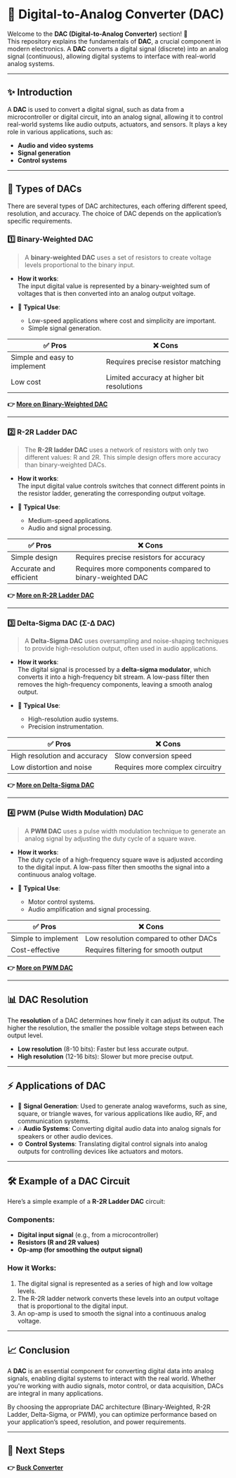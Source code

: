 # 🔄 Digital-to-Analog Converter (DAC)

Welcome to the **DAC (Digital-to-Analog Converter)** section! 🎉  
This repository explains the fundamentals of **DAC**, a crucial component in modern electronics. A **DAC** converts a digital signal (discrete) into an analog signal (continuous), allowing digital systems to interface with real-world analog systems.

---

## ✨ Introduction

A **DAC** is used to convert a digital signal, such as data from a microcontroller or digital circuit, into an analog signal, allowing it to control real-world systems like audio outputs, actuators, and sensors. It plays a key role in various applications, such as:

- **Audio and video systems**
- **Signal generation**
- **Control systems**

---

## 🔹 Types of DACs

There are several types of DAC architectures, each offering different speed, resolution, and accuracy. The choice of DAC depends on the application’s specific requirements.

### 1️⃣ **Binary-Weighted DAC**

> A **binary-weighted DAC** uses a set of resistors to create voltage levels proportional to the binary input.

- **How it works**:  
  The input digital value is represented by a binary-weighted sum of voltages that is then converted into an analog output voltage.

- 🧭 **Typical Use**:
  - Low-speed applications where cost and simplicity are important.
  - Simple signal generation.

| ✅ Pros                         | ❌ Cons                           |
|---------------------------------|-----------------------------------|
| Simple and easy to implement    | Requires precise resistor matching |
| Low cost                        | Limited accuracy at higher bit resolutions |

**👉 [More on Binary-Weighted DAC](https://www.electronics-tutorials.ws/blog/digital-to-analog-converter-dac/)**

---

### 2️⃣ **R-2R Ladder DAC**

> The **R-2R ladder DAC** uses a network of resistors with only two different values: R and 2R. This simple design offers more accuracy than binary-weighted DACs.

- **How it works**:  
  The input digital value controls switches that connect different points in the resistor ladder, generating the corresponding output voltage.

- 🧭 **Typical Use**:
  - Medium-speed applications.
  - Audio and signal processing.

| ✅ Pros                         | ❌ Cons                           |
|---------------------------------|-----------------------------------|
| Simple design                   | Requires precise resistors for accuracy |
| Accurate and efficient          | Requires more components compared to binary-weighted DAC |

**👉 [More on R-2R Ladder DAC](https://www.analog.com/en/analog-dialogue/articles/the-r-2r-ladder-dac.html)**

---

### 3️⃣ **Delta-Sigma DAC (Σ-Δ DAC)**

> A **Delta-Sigma DAC** uses oversampling and noise-shaping techniques to provide high-resolution output, often used in audio applications.

- **How it works**:  
  The digital signal is processed by a **delta-sigma modulator**, which converts it into a high-frequency bit stream. A low-pass filter then removes the high-frequency components, leaving a smooth analog output.

- 🧭 **Typical Use**:
  - High-resolution audio systems.
  - Precision instrumentation.

| ✅ Pros                         | ❌ Cons                           |
|---------------------------------|-----------------------------------|
| High resolution and accuracy    | Slow conversion speed             |
| Low distortion and noise        | Requires more complex circuitry   |

**👉 [More on Delta-Sigma DAC](https://www.tescaglobal.com/delta-sigma-dac-overview/)**

---

### 4️⃣ **PWM (Pulse Width Modulation) DAC**

> A **PWM DAC** uses a pulse width modulation technique to generate an analog signal by adjusting the duty cycle of a square wave.

- **How it works**:  
  The duty cycle of a high-frequency square wave is adjusted according to the digital input. A low-pass filter then smooths the signal into a continuous analog voltage.

- 🧭 **Typical Use**:
  - Motor control systems.
  - Audio amplification and signal processing.

| ✅ Pros                         | ❌ Cons                           |
|---------------------------------|-----------------------------------|
| Simple to implement             | Low resolution compared to other DACs |
| Cost-effective                  | Requires filtering for smooth output |

**👉 [More on PWM DAC](https://www.electronics-tutorials.ws/system/pwm.html)**

---

## 📊 DAC Resolution

The **resolution** of a DAC determines how finely it can adjust its output. The higher the resolution, the smaller the possible voltage steps between each output level.

- **Low resolution** (8-10 bits): Faster but less accurate output.
- **High resolution** (12-16 bits): Slower but more precise output.

---

## ⚡ Applications of DAC

- 📡 **Signal Generation**: Used to generate analog waveforms, such as sine, square, or triangle waves, for various applications like audio, RF, and communication systems.
- 🎶 **Audio Systems**: Converting digital audio data into analog signals for speakers or other audio devices.
- ⚙️ **Control Systems**: Translating digital control signals into analog outputs for controlling devices like actuators and motors.

---

## 🛠️ Example of a DAC Circuit

Here’s a simple example of a **R-2R Ladder DAC** circuit:

### Components:

- **Digital input signal** (e.g., from a microcontroller)
- **Resistors (R and 2R values)**
- **Op-amp (for smoothing the output signal)**

### How it Works:

1. The digital signal is represented as a series of high and low voltage levels.
2. The R-2R ladder network converts these levels into an output voltage that is proportional to the digital input.
3. An op-amp is used to smooth the signal into a continuous analog voltage.

---

## 📈 Conclusion

A **DAC** is an essential component for converting digital data into analog signals, enabling digital systems to interact with the real world. Whether you're working with audio signals, motor control, or data acquisition, DACs are integral in many applications.

By choosing the appropriate DAC architecture (Binary-Weighted, R-2R Ladder, Delta-Sigma, or PWM), you can optimize performance based on your application’s speed, resolution, and power requirements.

---

## 🔹 Next Steps

**👉 [Buck Converter](../../Power_Electronics/DCDC_Converter/Buck_Converter)**
